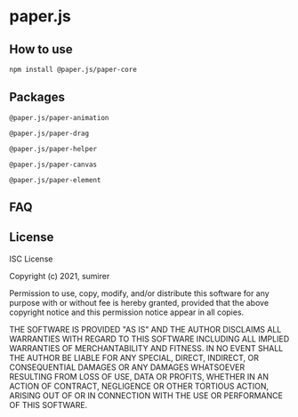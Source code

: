
# paper.js


## How to use

```bash
npm install @paper.js/paper-core
```

## Packages 
```
@paper.js/paper-animation

@paper.js/paper-drag

@paper.js/paper-helper

@paper.js/paper-canvas

@paper.js/paper-element
```


## FAQ

## License

ISC License

Copyright (c) 2021, sumirer

Permission to use, copy, modify, and/or distribute this software for any
purpose with or without fee is hereby granted, provided that the above
copyright notice and this permission notice appear in all copies.

THE SOFTWARE IS PROVIDED "AS IS" AND THE AUTHOR DISCLAIMS ALL WARRANTIES
WITH REGARD TO THIS SOFTWARE INCLUDING ALL IMPLIED WARRANTIES OF
MERCHANTABILITY AND FITNESS. IN NO EVENT SHALL THE AUTHOR BE LIABLE FOR
ANY SPECIAL, DIRECT, INDIRECT, OR CONSEQUENTIAL DAMAGES OR ANY DAMAGES
WHATSOEVER RESULTING FROM LOSS OF USE, DATA OR PROFITS, WHETHER IN AN
ACTION OF CONTRACT, NEGLIGENCE OR OTHER TORTIOUS ACTION, ARISING OUT OF
OR IN CONNECTION WITH THE USE OR PERFORMANCE OF THIS SOFTWARE.
